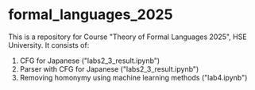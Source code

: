 # formal_languages_2025

This is a repository for Course "Theory of Formal Languages 2025", HSE University.
It consists of:
  1. CFG for Japanese ("labs2_3_result.ipynb")
  2. Parser with CFG for Japanese ("labs2_3_result.ipynb")
  3. Removing homonymy using machine learning methods ("lab4.ipynb")
